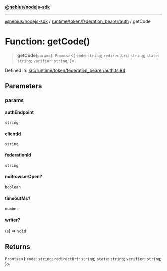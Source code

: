 [**@nebius/nodejs-sdk**](../../../../../README.md)

---

[@nebius/nodejs-sdk](../../../../../README.md) / [runtime/token/federation_bearer/auth](../README.md) / getCode

# Function: getCode()

> **getCode**(`params`): `Promise`\<\{ `code`: `string`; `redirectUri`: `string`; `state`: `string`; `verifier`: `string`; \}\>

Defined in: [src/runtime/token/federation_bearer/auth.ts:84](https://github.com/nebius/nodejs-sdk/blob/2ec552fb564ad8fdbf78c4eb6e73ce9101501e8a/src/runtime/token/federation_bearer/auth.ts#L84)

## Parameters

### params

#### authEndpoint

`string`

#### clientId

`string`

#### federationId

`string`

#### noBrowserOpen?

`boolean`

#### timeoutMs?

`number`

#### writer?

(`s`) => `void`

## Returns

`Promise`\<\{ `code`: `string`; `redirectUri`: `string`; `state`: `string`; `verifier`: `string`; \}\>
